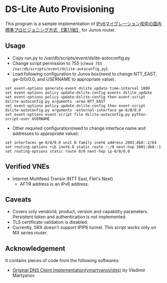 # DS-Lite Auto Provisioning

This program is a sample implementation of [IPv6マイグレーション技術の国内標準プロビジョニング方式 【第1.1版】](https://github.com/v6pc/v6mig-prov/blob/1.1/spec.md) for Junos router.

## Usage

 - Copy run.py to /var/db/scripts/event/dslite-autoconfig.py
 - Change script permission to 755 (`chmod 755 /var/db/scripts/event/dslite-autoconfig.py`).
 - Load following configuration to Junos box(need to change NTT_EAST, ge-0/0/0.0, and USERNAME to appropriate value).

```
set event-options generate-event dslite_update time-interval 1800
set event-options policy update-dslite-config events dslite_update
set event-options policy update-dslite-config then event-script dslite-autoconfig.py arguments -area NTT_EAST
set event-options policy update-dslite-config then event-script dslite-autoconfig.py arguments -external-interface ge-0/0/0.0
set event-options event-script file dslite-autoconfig.py python-script-user USERNAME
```

 - Other required configuration(need to change interface name and addresses to appropriate value):
```
set interfaces ge-0/0/0.0 unit 0 family inet6 address 2001:db8::2/64
set routing-options rib inet6.0 static route ::/0 next-hop 2001:db8::1
set routing-options static route 0/0 next-hop ip-0/0/0.0
```

## Verified VNEs
 - Internet Multifeed Transix (NTT East, Flet's Next)
   - AFTR address is an IPv6 address.

## Caveats
 - Covers only vendorid, product, version and capability parameters. Persistent token and authentication is not implemented.
 - TLS certificate validation is disabled.
 - Currently, SRX doesn't support IPIP6 tunnel. This script works only on MX series router.

## Acknowledgement
It contains pieces of code from the following softwares:

 -  [Original DNS Client Implementation(vmartyanov/dns)](https://github.com/vmartyanov/dns) by Vladimir Martyanov
